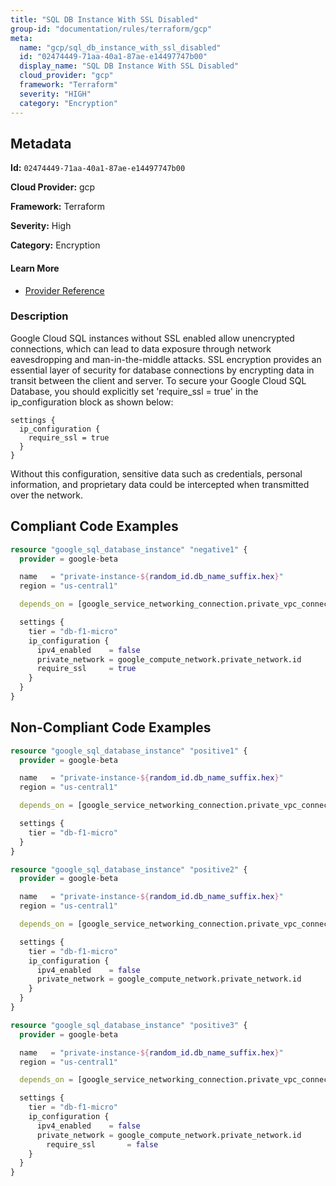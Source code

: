 ```yaml
---
title: "SQL DB Instance With SSL Disabled"
group-id: "documentation/rules/terraform/gcp"
meta:
  name: "gcp/sql_db_instance_with_ssl_disabled"
  id: "02474449-71aa-40a1-87ae-e14497747b00"
  display_name: "SQL DB Instance With SSL Disabled"
  cloud_provider: "gcp"
  framework: "Terraform"
  severity: "HIGH"
  category: "Encryption"
---
```

## Metadata

**Id:** `02474449-71aa-40a1-87ae-e14497747b00`

**Cloud Provider:** gcp

**Framework:** Terraform

**Severity:** High

**Category:** Encryption

#### Learn More

 - [Provider Reference](https://registry.terraform.io/providers/hashicorp/google/latest/docs/resources/sql_database_instance#require_ssl)

### Description

 Google Cloud SQL instances without SSL enabled allow unencrypted connections, which can lead to data exposure through network eavesdropping and man-in-the-middle attacks. SSL encryption provides an essential layer of security for database connections by encrypting data in transit between the client and server. To secure your Google Cloud SQL Database, you should explicitly set 'require_ssl = true' in the ip_configuration block as shown below:

```
settings {
  ip_configuration {
    require_ssl = true
  }
}
```

Without this configuration, sensitive data such as credentials, personal information, and proprietary data could be intercepted when transmitted over the network.


## Compliant Code Examples
```terraform
resource "google_sql_database_instance" "negative1" {
  provider = google-beta

  name   = "private-instance-${random_id.db_name_suffix.hex}"
  region = "us-central1"

  depends_on = [google_service_networking_connection.private_vpc_connection]

  settings {
    tier = "db-f1-micro"
    ip_configuration {
      ipv4_enabled    = false
      private_network = google_compute_network.private_network.id
	  require_ssl 	  = true
    }
  }
}
```
## Non-Compliant Code Examples
```terraform
resource "google_sql_database_instance" "positive1" {
  provider = google-beta

  name   = "private-instance-${random_id.db_name_suffix.hex}"
  region = "us-central1"

  depends_on = [google_service_networking_connection.private_vpc_connection]

  settings {
    tier = "db-f1-micro"
  }
}

resource "google_sql_database_instance" "positive2" {
  provider = google-beta

  name   = "private-instance-${random_id.db_name_suffix.hex}"
  region = "us-central1"

  depends_on = [google_service_networking_connection.private_vpc_connection]

  settings {
    tier = "db-f1-micro"
    ip_configuration {
      ipv4_enabled    = false
      private_network = google_compute_network.private_network.id
    }
  }
}

resource "google_sql_database_instance" "positive3" {
  provider = google-beta

  name   = "private-instance-${random_id.db_name_suffix.hex}"
  region = "us-central1"

  depends_on = [google_service_networking_connection.private_vpc_connection]

  settings {
    tier = "db-f1-micro"
    ip_configuration {
      ipv4_enabled    = false
      private_network = google_compute_network.private_network.id
	    require_ssl 	  = false
    }
  }
}
```